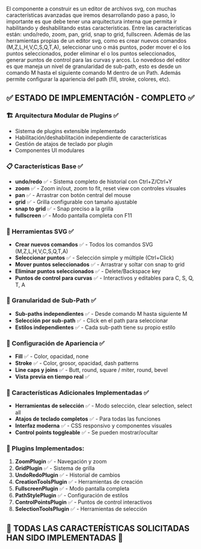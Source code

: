 El componente a construir es un editor de archivos svg, con muchas características avanzadas que iremos desarrollando paso a paso, lo importante es que debe tener una arquitectura interna que permita ir habilitando y deshabilitando estas características. Entre las características están: undo/redo, zoom, pan, grid, snap to grid, fullscreen. Además de las herramientas propias de un editor svg, como es crear nuevos comandos (M,Z,L,H,V,C,S,Q,T,A), seleccionar uno o más puntos, poder mover el o los puntos seleccionados, poder eliminar el o los puntos seleccionados, generar puntos de control para las curvas y arcos. Lo novedoso del editor es que maneja un nivel de granularidad de sub-path, esto es desde un comando M hasta el siguiente comando M dentro de un Path. Además permite configurar la apariencia del path (fill, stroke, colores, etc).

## ✅ ESTADO DE IMPLEMENTACIÓN - COMPLETO ✅

### 🏗️ Arquitectura Modular de Plugins ✅
- Sistema de plugins extensible implementado
- Habilitación/deshabilitación independiente de características
- Gestión de atajos de teclado por plugin
- Componentes UI modulares

### 📋 Características Base ✅
- **undo/redo** ✅ - Sistema completo de historial con Ctrl+Z/Ctrl+Y
- **zoom** ✅ - Zoom in/out, zoom to fit, reset view con controles visuales
- **pan** ✅ - Arrastrar con botón central del mouse
- **grid** ✅ - Grilla configurable con tamaño ajustable
- **snap to grid** ✅ - Snap preciso a la grilla
- **fullscreen** ✅ - Modo pantalla completa con F11

### 🎨 Herramientas SVG ✅
- **Crear nuevos comandos** ✅ - Todos los comandos SVG (M,Z,L,H,V,C,S,Q,T,A)
- **Seleccionar puntos** ✅ - Selección simple y múltiple (Ctrl+Click)
- **Mover puntos seleccionados** ✅ - Arrastrar y soltar con snap to grid
- **Eliminar puntos seleccionados** ✅ - Delete/Backspace key
- **Puntos de control para curvas** ✅ - Interactivos y editables para C, S, Q, T, A

### 🎯 Granularidad de Sub-Path ✅
- **Sub-paths independientes** ✅ - Desde comando M hasta siguiente M
- **Selección por sub-path** ✅ - Click en el path para seleccionar
- **Estilos independientes** ✅ - Cada sub-path tiene su propio estilo

### 🎨 Configuración de Apariencia ✅
- **Fill** ✅ - Color, opacidad, none
- **Stroke** ✅ - Color, grosor, opacidad, dash patterns
- **Line caps y joins** ✅ - Butt, round, square / miter, round, bevel
- **Vista previa en tiempo real** ✅

### 🚀 Características Adicionales Implementadas ✅
- **Herramientas de selección** ✅ - Modo selección, clear selection, select all
- **Atajos de teclado completos** ✅ - Para todas las funciones
- **Interfaz moderna** ✅ - CSS responsivo y componentes visuales
- **Control points toggleable** ✅ - Se pueden mostrar/ocultar

### 🔌 Plugins Implementados:
1. **ZoomPlugin** ✅ - Navegación y zoom
2. **GridPlugin** ✅ - Sistema de grilla
3. **UndoRedoPlugin** ✅ - Historial de cambios
4. **CreationToolsPlugin** ✅ - Herramientas de creación
5. **FullscreenPlugin** ✅ - Modo pantalla completa
6. **PathStylePlugin** ✅ - Configuración de estilos
7. **ControlPointsPlugin** ✅ - Puntos de control interactivos
8. **SelectionToolsPlugin** ✅ - Herramientas de selección

## 🎉 TODAS LAS CARACTERÍSTICAS SOLICITADAS HAN SIDO IMPLEMENTADAS 🎉


